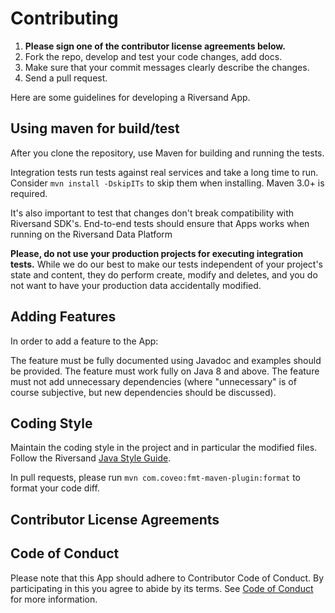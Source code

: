 Contributing
============

1. **Please sign one of the contributor license agreements below.**
2. Fork the repo, develop and test your code changes, add docs.
3. Make sure that your commit messages clearly describe the changes.
4. Send a pull request.


Here are some guidelines for developing a Riversand App.


Using maven for build/test
--------------------------

After you clone the repository, use Maven for building and running the tests.

Integration tests run tests against real services and take a long time to run.
Consider `mvn install -DskipITs` to skip them when installing.
Maven 3.0+ is required.

It's also important to test that changes don't break compatibility with Riversand SDK's. 
End-to-end tests should ensure that Apps works when running on the Riversand Data Platform

**Please, do not use your production projects for executing integration tests.** While we do our best to make our tests independent of your project's state and content, they do perform create, modify and deletes, and you do not want to have your production data accidentally modified.

Adding Features
---------------
In order to add a feature to the App:

The feature must be fully documented using Javadoc and examples should be provided.
The feature must work fully on Java 8 and above.
The feature must not add unnecessary dependencies (where "unnecessary" is of course subjective,
but new dependencies should be discussed).

Coding Style
------------
Maintain the coding style in the project and in particular the modified files.
Follow the Riversand [Java Style Guide](https://riversand.atlassian.net/wiki/spaces/RP/pages/79757330/Java+Language+Style+Guide).

In pull requests, please run `mvn com.coveo:fmt-maven-plugin:format` to format your code diff.

## Contributor License Agreements


## Code of Conduct

Please note that this App should adhere to Contributor Code of Conduct. By participating in this you agree to abide by its terms. See [Code of Conduct][code-of-conduct] for more information.

[code-of-conduct]:https://github.com/riversandtechnologies/addon-app-template/tree/dev/CODE_OF_CONDUCT.md

